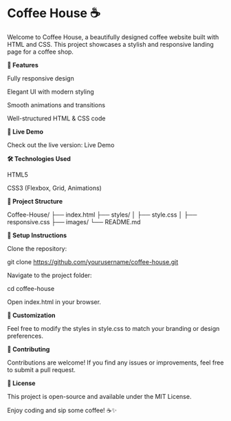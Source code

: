 <h1><b>Coffee House ☕</b></h1>

Welcome to Coffee House, a beautifully designed coffee website built with HTML and CSS. This project showcases a stylish and responsive landing page for a coffee shop.

<b>🌟 Features</b>

Fully responsive design

Elegant UI with modern styling

Smooth animations and transitions

Well-structured HTML & CSS code


<b>🚀 Live Demo</b>

Check out the live version: Live Demo

<b>🛠️ Technologies Used</b>

HTML5

CSS3 (Flexbox, Grid, Animations)

<b>📂 Project Structure</b>

Coffee-House/
├── index.html
├── styles/
│   ├── style.css
│   ├── responsive.css
├── images/
└── README.md

<b>🔧 Setup Instructions</b>

Clone the repository:

git clone https://github.com/yourusername/coffee-house.git

Navigate to the project folder:

cd coffee-house

Open index.html in your browser.

<b>🎨 Customization</b>

Feel free to modify the styles in style.css to match your branding or design preferences.

<b>🤝 Contributing</b>

Contributions are welcome! If you find any issues or improvements, feel free to submit a pull request.

<b>📜 License</b>

This project is open-source and available under the MIT License.

Enjoy coding and sip some coffee! ☕✨
